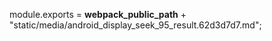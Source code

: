 module.exports = __webpack_public_path__ + "static/media/android_display_seek_95_result.62d3d7d7.md";